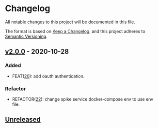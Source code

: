 # Changelog

All notable changes to this project will be documented in this file.

The format is based on [Keep a Changelog](https://keepachangelog.com/en/1.0.0/),
and this project adheres to [Semantic Versioning](https://semver.org/spec/v2.0.0.html).

## [v2.0.0] - 2020-10-28

### Added

- FEAT([20](https://github.com/meateam/spike-service/pull/20)): add oauth authentication.

### Refactor

- REFACTOR([22](https://github.com/meateam/spike-service/pull/22)): change spike service docker-compose env to use env file.

## [Unreleased]

[unreleased]: https://github.com/meateam/spike-service/compare/master...develop
[v2.0.0]: https://github.com/meateam/spike-service/compare/v1.3...v2.0.0